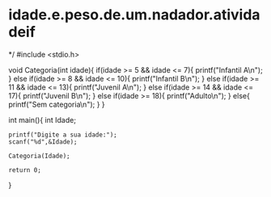 # idade.e.peso.de.um.nadador.atividadeif





*/
#include <stdio.h>

void Categoria(int idade){
    if(idade >= 5 && idade <= 7){
        printf("Infantil A\n");
    }
    else if(idade >= 8 && idade <= 10){
        printf("Infantil B\n");
    }
    else if(idade >= 11 && idade <= 13){
        printf("Juvenil A\n");
    }
    else if(idade >= 14 && idade <= 17){
        printf("Juvenil B\n");
    }
    else if(idade >= 18){
        printf("Adulto\n");
    }
    else{
        printf("Sem categoria\n");
    }
}

int main(){
    int Idade;

    printf("Digite a sua idade:");
    scanf("%d",&Idade);

    Categoria(Idade);

    return 0;
}
